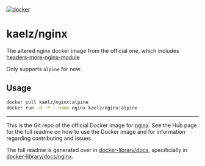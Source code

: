 <!-- [![Build Status](https://travis-ci.org/kaelzhang/docker-nginx.svg?branch=master)](https://travis-ci.org/kaelzhang/docker-nginx) -->
[![docker](https://img.shields.io/badge/docker-kaelz%2Fnginx-brightgreen.svg)](https://hub.docker.com/r/kaelz/nginx/)

# kaelz/nginx

The altered nginx docker image from the official one, which includes [headers-more-nginx-module](https://github.com/openresty/headers-more-nginx-module)

Only supports `alpine` for now.

## Usage

```sh
docker pull kaelz/nginx:alpine
docker run -d -P --name nginx kaelz/nginx:alpine
```

****

This is the Git repo of the official Docker image for [nginx](https://registry.hub.docker.com/_/nginx/). See the
Hub page for the full readme on how to use the Docker image and for information
regarding contributing and issues.

The full readme is generated over in [docker-library/docs](https://github.com/docker-library/docs),
specificially in [docker-library/docs/nginx](https://github.com/docker-library/docs/tree/master/nginx).
